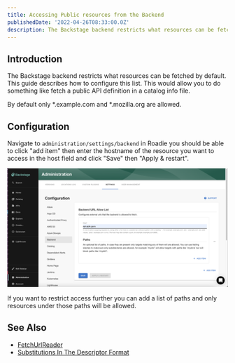 ```yaml
---
title: Accessing Public resources from the Backend
publishedDate: '2022-04-26T08:33:00.0Z'
description: The Backstage backend restricts what resources can be fetched by default. This describes how to add sources which can be accessed.
---
```


## Introduction

The Backstage backend restricts what resources can be fetched by default. 
This guide describes how to configure this list. This would allow you to do something like 
fetch a public API definition in a catalog info file.

By default only *.example.com and *.mozilla.org are allowed.

## Configuration

Navigate to `administration/settings/backend` in Roadie you should be able to click "add item" then enter the hostname of
the resource you want to access in the host field and click "Save" then "Apply & restart".

![allow reading](./allow-reading.png)

If you want to restrict access further you can add a list of paths and only resources under those paths will be allowed.

## See Also

 - [FetchUrlReader](https://backstage.io/docs/reference/backend-common.fetchurlreader#properties)
 - [Substitutions In The Descriptor Format](https://backstage.io/docs/features/software-catalog/descriptor-format#substitutions-in-the-descriptor-format)
